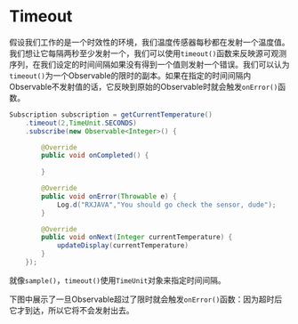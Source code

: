 # Timeout

假设我们工作的是一个时效性的环境，我们温度传感器每秒都在发射一个温度值。我们想让它每隔两秒至少发射一个，我们可以使用`timeout()`函数来反映源可观测序列，在我们设定的时间间隔如果没有得到一个值则发射一个错误。我们可以认为`timeout()`为一个Observable的限时的副本。如果在指定的时间间隔内Observable不发射值的话，它反映到原始的Observable时就会触发`onError()`函数。

```java
Subscription subscription = getCurrentTemperature()
    .timeout(2,TimeUnit.SECONDS)
    .subscribe(new Observable<Integer>() {

        @Override
        public void onCompleted() {
           
        }

        @Override
        public void onError(Throwable e) {
            Log.d("RXJAVA","You should go check the sensor, dude");
        }

        @Override
        public void onNext(Integer currentTemperature) {
            updateDisplay(currentTemperature)
        }
    });
```

就像`sample()`，`timeout()`使用`TimeUnit`对象来指定时间间隔。

下图中展示了一旦Observable超过了限时就会触发`onError()`函数：因为超时后它才到达，所以它将不会发射出去。





































